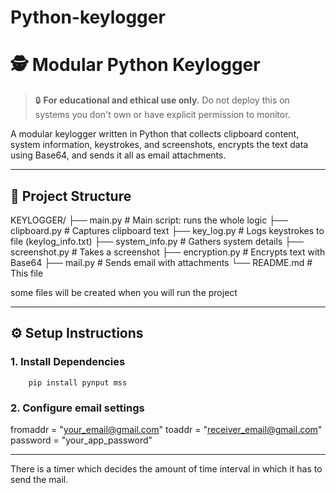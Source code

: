 # Python-keylogger
# 🕵️ Modular Python Keylogger

> 🔒 **For educational and ethical use only.** Do not deploy this on systems you don't own or have explicit permission to monitor.

A modular keylogger written in Python that collects clipboard content, system information, keystrokes, and screenshots, encrypts the text data using Base64, and sends it all as email attachments.

---

## 📁 Project Structure

KEYLOGGER/
├── main.py               # Main script: runs the whole logic
├── clipboard.py          # Captures clipboard text
├── key_log.py            # Logs keystrokes to file (keylog_info.txt)
├── system_info.py        # Gathers system details
├── screenshot.py         # Takes a screenshot
├── encryption.py         # Encrypts text with Base64
├── mail.py               # Sends email with attachments
└── README.md             # This file

some files will be created when you will run the project

---

## ⚙️ Setup Instructions

### 1. Install Dependencies

        pip install pynput mss


### 2. Configure email settings
fromaddr = "your_email@gmail.com"
toaddr = "receiver_email@gmail.com"
password = "your_app_password"


---

There is a timer which decides the amount of time interval in which it has to send the mail.



